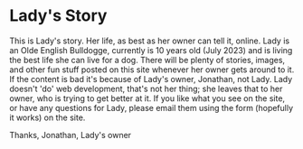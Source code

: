 # Lady's Story
This is Lady's story. Her life, as best as her owner can tell it, online. Lady is an Olde English Bulldogge, currently is 10 years old (July 2023) and is living the best life she can live for a dog. There will be plenty of stories, images, and other fun stuff posted on this site whenever her owner gets around to it. If the content is bad it's because of Lady's owner, Jonathan, not Lady. Lady doesn't 'do' web development, that's not her thing; she leaves that to her owner, who is trying to get better at it. If you like what you see on the site, or have any questions for Lady, please email them using the form (hopefully it works) on the site. 

Thanks, 
Jonathan, Lady's owner 
